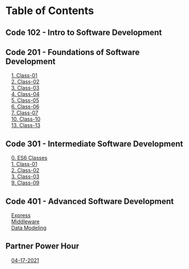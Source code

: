 # Table of Contents

## Code 102 - Intro to Software Development

## Code 201 - Foundations of Software Development

&nbsp;&nbsp;&nbsp;&nbsp;[1. Class-01](class-01.md)  
&nbsp;&nbsp;&nbsp;&nbsp;[2. Class-02](class-02.md)  
&nbsp;&nbsp;&nbsp;&nbsp;[3. Class-03](class-03.md)  
&nbsp;&nbsp;&nbsp;&nbsp;[4. Class-04](class-04.md)  
&nbsp;&nbsp;&nbsp;&nbsp;[5. Class-05](class-05.md)  
&nbsp;&nbsp;&nbsp;&nbsp;[6. Class-06](class-06.md)  
&nbsp;&nbsp;&nbsp;&nbsp;[7. Class-07](class-07.md)  
&nbsp;&nbsp;&nbsp;&nbsp;[10. Class-10](class-10.md)  
&nbsp;&nbsp;&nbsp;&nbsp;[13. Class-13](class-13.md)  

## Code 301 - Intermediate Software Development

&nbsp;&nbsp;&nbsp;&nbsp;[0. ES6 Classes](class-301-ES6.md)  
&nbsp;&nbsp;&nbsp;&nbsp;[1. Class-01](class-301-01.md)  
&nbsp;&nbsp;&nbsp;&nbsp;[2. Class-02](class-301-02.md)  
&nbsp;&nbsp;&nbsp;&nbsp;[3. Class-03](class-301-03.md)  
&nbsp;&nbsp;&nbsp;&nbsp;[9. Class-09](class-301-09.md)  

## Code 401 - Advanced Software Development
&nbsp;&nbsp;&nbsp;&nbsp;[Express](class-401-express.md)  
&nbsp;&nbsp;&nbsp;&nbsp;[Middleware](class-401-middleware.md)  
&nbsp;&nbsp;&nbsp;&nbsp;[Data Modeling](class-401-data-modeling.md)  


## Partner Power Hour

&nbsp;&nbsp;&nbsp;&nbsp;[04-17-2021](pph-20210417.md)  
